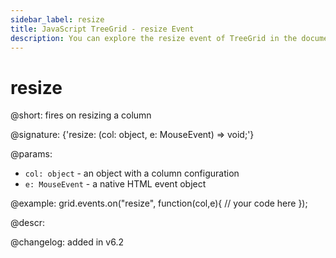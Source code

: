 ```yaml
---
sidebar_label: resize
title: JavaScript TreeGrid - resize Event 
description: You can explore the resize event of TreeGrid in the documentation of the DHTMLX JavaScript UI library. Browse developer guides and API reference, try out code examples and live demos, and download a free 30-day evaluation version of DHTMLX Suite.
---
```


# resize

@short: fires on resizing a column

@signature: {'resize: (col: object, e: MouseEvent) => void;'}

@params:
- `col: object` - an object with a column configuration
- `e: MouseEvent` - a native HTML event object

@example:
grid.events.on("resize", function(col,e){
	// your code here
});

@descr:

@changelog:
added in v6.2
